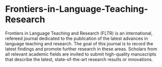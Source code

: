 Frontiers-in-Language-Teaching-Research
=======================================

Frontiers in Language Teaching and Research (FLTR) is an international, refereed journal dedicated to the publication of the latest advances in language teaching and research. The goal of this journal is to record the latest findings and promote further research in these areas. Scholars from all relevant academic fields are invited to submit high-quality manuscripts that describe the latest, state-of-the-art research results or innovations.
